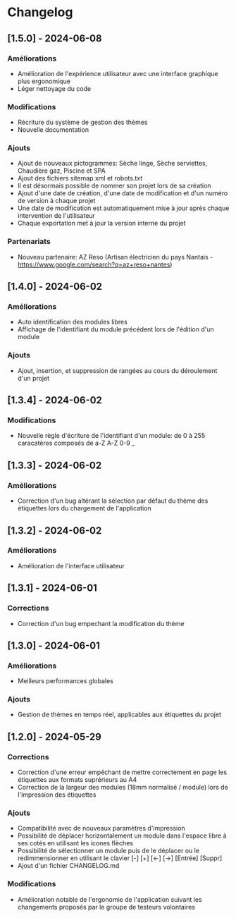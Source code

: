 # Changelog

## [1.5.0] - 2024-06-08

### Améliorations

- Amélioration de l'expérience utilisateur avec une interface graphique plus ergonomique
- Léger nettoyage du code

### Modifications

- Récriture du système de gestion des thèmes
- Nouvelle documentation

### Ajouts

- Ajout de nouveaux pictogrammes: Sèche linge, Sèche serviettes, Chaudière gaz, Piscine et SPA
- Ajout des fichiers sitemap.xml et robots.txt
- Il est désormais possible de nommer son projet lors de sa création
- Ajout d'une date de création, d'une date de modification et d'un numéro de version à chaque projet
- Une date de modification est automatiquement mise à jour après chaque intervention de l'utilisateur
- Chaque exportation met à jour la version interne du projet

### Partenariats

- Nouveau partenaire: AZ Reso (Artisan électricien du pays Nantais - https://www.google.com/search?q=az+reso+nantes)


## [1.4.0] - 2024-06-02

### Améliorations

- Auto identification des modules libres
- Affichage de l'identifiant du module précédent lors de l'édition d'un module

### Ajouts

- Ajout, insertion, et suppression de rangées au cours du déroulement d'un projet


## [1.3.4] - 2024-06-02

### Modifications

- Nouvelle règle d'écriture de l'identifiant d'un module: de 0 à 255 caracatères composés de a-Z A-Z 0-9 _


## [1.3.3] - 2024-06-02

### Améliorations

- Correction d'un bug altérant la sélection par défaut du thème des étiquettes lors du chargement de l'application


## [1.3.2] - 2024-06-02

### Améliorations

- Amélioration de l'interface utilisateur


## [1.3.1] - 2024-06-01

### Corrections

- Correction d'un bug empechant la modification du thème


## [1.3.0] - 2024-06-01

### Améliorations

- Meilleurs performances globales

### Ajouts

- Gestion de thèmes en temps réel, applicables aux étiquettes du projet


## [1.2.0] - 2024-05-29

### Corrections

- Correction d'une erreur empêchant de mettre correctement en page les étiquettes aux formats suprérieurs au A4
- Correction de la largeur des modules (18mm normalisé / module) lors de l'impression des étiquettes

### Ajouts

- Compatibilité avec de nouveaux paramètres d'impression
- Possibilité de déplacer horizontalement un module dans l'espace libre à ses cotés en utilisant les icones flèches
- Possibilité de sélectionner un module puis de le déplacer ou le redimmensionner en utilisant le clavier [-] [+] [←] [→] [Entrée] [Suppr]
- Ajout d'un fichier CHANGELOG.md

### Modifications

- Amélioration notable de l'ergonomie de l'application suivant les changements proposés par le groupe de testeurs volontaires
